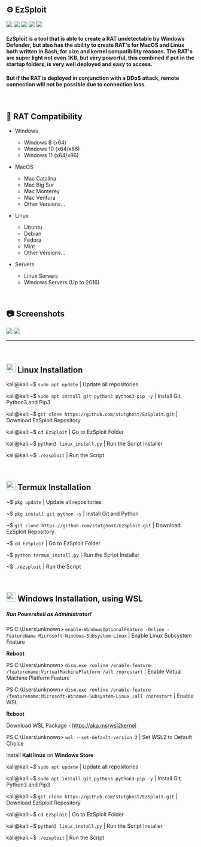 ## :gear: EzSploit

![](https://img.shields.io/badge/Python-3-yellow)
![](https://img.shields.io/badge/platform-KaliLinux%20%7C%20ParrotOS%20%7C%20Termux-blue)
![](https://img.shields.io/github/stars/stutghost/EzSploit)
[![](https://img.shields.io/github/followers/stutghost?label=follow&style=social)](https://github.com/stutghost)
![](https://badges.frapsoft.com/os/v1/open-source.svg?v=102)


#### EzSploit is a tool that is able to create a RAT undetectable by Windows Defender, but also has the ability to create RAT's for MacOS and Linux both written in Bash, for size and kernel compatibility reasons. The RAT's are super light not even 1KB, but very powerful, this combined if put in the startup folders, is very well deployed and easy to access.

#### But if the RAT is deployed in conjunction with a DDoS attack, remote connection will not be possible due to connection loss.

<!---
<br>

## :rocket: Update Avaliable v2.0
-->

<br>

## :toolbox: RAT Compatibility

- Windows
    * Windows 8 (x64)
    * Windows 10 (x64/x86)
    * Windows 11 (x64/x86)

- MacOS
    * Mac Catalina
    * Mac Big Sur
    * Mac Monterey
    * Mac Ventura
    * Other Versions...
    
- Linux
    * Ubuntu
    * Debian
    * Fedora
    * Mint
    * Other Versions...

- Servers
    * Linux Servers
    * Windows Servers (Up to 2016)

<br>

## :camera: Screenshots 
![](https://github.com/stutghost/EzSploit/blob/main/README/ScreenShot-01.png)
![](https://github.com/stutghost/EzSploit/blob/main/README/ScreenShot-02.png)

---

<br>

<h2><img src="https://cdn.jsdelivr.net/gh/devicons/devicon/icons/linux/linux-original.svg", width="25", height="25"/> Linux Installation</h2>

kali@kali:~$ ```sudo apt update``` | Update all repositories

kali@kali:~$ ```sudo apt install git python3 python3-pip -y``` | Install Git, Python3 and Pip3

kali@kali:~$ ```git clone https://github.com/stutghost/EzSploit.git``` | Download EzSploit Repository

kali@kali:~$ ```cd EzSploit``` | Go to EzSploit Folder

kali@kali:~$ ```python3 linux_install.py``` | Run the Script Installer

kali@kali:~$ ```./ezsploit``` | Run the Script


<br>


<h2><img src="https://cdn.jsdelivr.net/gh/devicons/devicon/icons/android/android-original.svg", width="25", height="25"/> Termux Installation</h2>

~$ ```pkg update``` | Update all repositories

~$ ```pkg install git python -y``` | Install Git and Python

~$ ```git clone https://github.com/stutghost/EzSploit.git``` | Download EzSploit Repository

~$ ```cd EzSploit``` | Go to EzSploit Folder

~$ ```python termux_install.py``` | Run the Script Installer

~$ ```./ezsploit``` | Run the Script


<br>


<h2><img src="https://cdn.jsdelivr.net/gh/devicons/devicon/icons/windows8/windows8-original.svg", width="25", height="25"/> Windows Installation, using WSL</h2>

##### Run Powershell as Administrator!

PS C:\Users\unknown> ```enable-WindowsOptionalFeature -Online -FeatureName Microsoft-Windows-Subsystem-Linux``` | Enable Linux Subsystem Feature 

**Reboot**

PS C:\Users\unknown> ```dism.exe /online /enable-feature /featurename:VirtualMachinePlatform /all /norestart``` | Enable Virtual Machine Platform Feature

PS C:\Users\unknown> ```dism.exe /online /enable-feature /featurename:Microsoft-Windows-Subsystem-Linux /all /norestart``` | Enable WSL

**Reboot**

Download WSL Package - https://aka.ms/wsl2kernel

PS C:\Users\unknown> ```wsl --set-default-version 2``` | Set WSL2 to Default Choice

Install **Kali linux** on **Windows Store**

kali@kali:~$ ```sudo apt update``` | Update all repositories

kali@kali:~$ ```sudo apt install git python3 python3-pip -y``` | Install Git, Python3 and Pip3

kali@kali:~$ ```git clone https://github.com/stutghost/EzSploit.git``` | Download EzSploit Repository

kali@kali:~$ ```cd EzSploit``` | Go to EzSploit Folder

kali@kali:~$ ```python3 linux_install.py``` | Run the Script Installer

kali@kali:~$ ```./ezsploit``` | Run the Script
